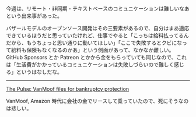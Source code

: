 今週は、リモート・非同期・テキストベースのコミュニケーションは難しいなあという出来事があった。

バザールモデルのオープンソース開発はその三要素があるので、自分はまあ適応できているほうだと思っていたけれど、仕事でやると「こっちは給料払ってるんだから、もうちょっと思い通りに動いてほしい」「ここで失敗するとクビになって給料も保険もなくなるのかあ」という側面があって、なかなか難しい。GitHub Sponsors とか Patreon とかから金をもらっていても同じなので、これは「生活費がかかっているコミュニケーションは失敗しづらいので難しく感じる」というはなしだな。

---

[The Pulse: VanMoof files for bankruptcy protection](https://blog.pragmaticengineer.com/the-pulse-vanmoof/)

VanMoof, Amazon 時代に会社の金でリースして乗っていたので、死にそうなのは悲しい。
